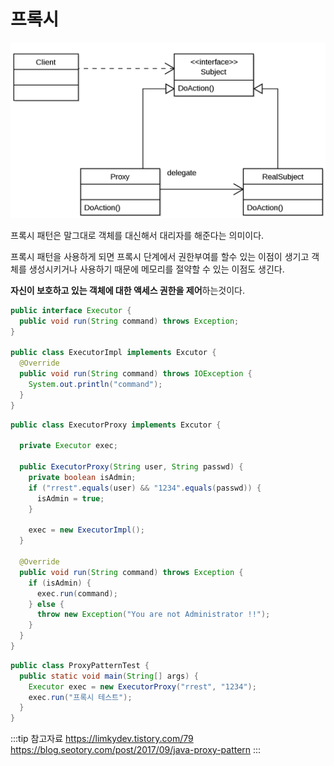 # 프록시

![프록시 패턴](/img/A081.png)

프록시 패턴은 말그대로 객체를 대신해서 대리자를 해준다는 의미이다.

프록시 패턴을 사용하게 되면 프록시 단계에서 권한부여를 할수 있는 이점이 생기고 객체를 생성시키거나 사용하기 때문에 메모리를 절약할 수 있는 이점도 생긴다.

**자신이 보호하고 있는 객체에 대한 액세스 권한을 제어**하는것이다.

```java
public interface Executor {
  public void run(String command) throws Exception;
}

public class ExecutorImpl implements Excutor {
  @Override
  public void run(String command) throws IOException {
    System.out.println("command");
  }
}
```

```java
public class ExecutorProxy implements Excutor {

  private Executor exec;

  public ExecutorProxy(String user, String passwd) {
    private boolean isAdmin;
    if ("rrest".equals(user) && "1234".equals(passwd)) {
      isAdmin = true;
    }

    exec = new ExecutorImpl();
  }

  @Override
  public void run(String command) throws Exception {
    if (isAdmin) {
      exec.run(command);
    } else {
      throw new Exception("You are not Administrator !!");
    }
  }
}
```

```java
public class ProxyPatternTest {
  public static void main(String[] args) {
    Executor exec = new ExecutorProxy("rrest", "1234");
    exec.run("프록시 테스트");
  }
}
```

:::tip 참고자료
<https://limkydev.tistory.com/79>
<https://blog.seotory.com/post/2017/09/java-proxy-pattern>
:::
